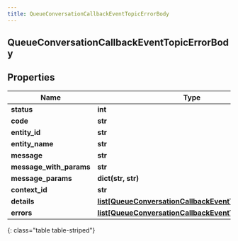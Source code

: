 ```yaml
---
title: QueueConversationCallbackEventTopicErrorBody
---
```

## QueueConversationCallbackEventTopicErrorBody

## Properties

|Name | Type | Description | Notes|
|------------ | ------------- | ------------- | -------------|
| **status** | **int** |  | [optional] |
| **code** | **str** |  | [optional] |
| **entity_id** | **str** |  | [optional] |
| **entity_name** | **str** |  | [optional] |
| **message** | **str** |  | [optional] |
| **message_with_params** | **str** |  | [optional] |
| **message_params** | **dict(str, str)** |  | [optional] |
| **context_id** | **str** |  | [optional] |
| **details** | [**list[QueueConversationCallbackEventTopicDetail]**](QueueConversationCallbackEventTopicDetail.html) |  | [optional] |
| **errors** | [**list[QueueConversationCallbackEventTopicErrorBody]**](QueueConversationCallbackEventTopicErrorBody.html) |  | [optional] |
{: class="table table-striped"}


